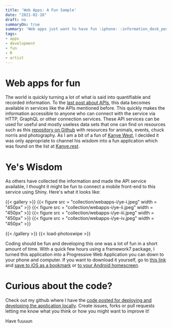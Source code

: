 ```yaml
---
title: 'Web Apps: A Fun Sample'
date: "2021-02-18"
draft: no
summaryOn: true
summary: 'Web apps just want to have fun :iphone: :information_desk_person:'
tags: 
- apps
- development
- fun   
- R
- artist
---
```

  
# Web apps for fun  

The world is quickly turning a lot of what is said into quantifiable and recorded information.  To the [last post about APIs](/collection/apis-i), this data becomes available in services like the APIs mentioned before.  This quickly makes the information accessible to anyone who can connect with the service via HTTP, GraphQL or other connection services.  These API services can be used for useful and mostly useless data sets that one can find on resources such as this [repository on Github](https://github.com/public-apis/public-apis) with resources for animals, events, chuck norris and photography.  As I am a bit of a fun of [Kanye West](photos/yeezus), I decided it was only appropriate to channel his wisdom into a fun application which was found on the list at [Kanye.rest](https://kanye.rest).   


# Ye's Wisdom   

As others have collected the information and made the API service available, I thought it might be fun to connect a mobile front-end to this service using Shiny.  Here's what it looks like:  

{{< gallery >}}
{{< figure src = "collection/webapps-i/ye-i.jpeg" width = "450px" >}}
{{< figure src = "collection/webapps-i/ye-ii.jpeg" width = "450px" >}}
{{< figure src = "collection/webapps-i/ye-iii.jpeg" width = "450px" >}}
{{< figure src = "collection/webapps-i/ye-iv.jpeg" width = "450px" >}}

 {{< /gallery >}}  {{< load-photoswipe >}}

Coding should be fun and developing this one was a lot of fun in a short amount of time.  With a quick few hours using a framework7 package, I turned this application into a Progressive Web Application you can down to your phone and computer. If you want to download it yourself, go to [this link](https://eval.shinyapps.io/__ye/) and [save to iOS as a bookmark](https://www.youtube.com/watch?v=ZqlLCn7_fWk) or [to your Android homescreen](https://www.youtube.com/watch?v=SGgu0LTVyY0).  

# Curious about the code?  

Check out my github where I have the [code posted for deploying and developing the application locally](https://github.com/Esturban/ye). Create issues, forks or pull requests letting me know what you think or how you might want to improve it!  

Have fuuuun
